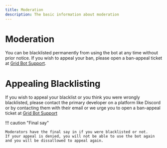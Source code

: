 ```yaml
---
title: Moderation
description: The basic information about moderation
---
```


# Moderation
You can be blacklisted permanently from using the bot at any time without prior notice. If you wish to appeal your ban, please open a ban-appeal ticket at [Grid Bot Support](https://github.com/mfdlabs/grid-bot/issues).

# Appealing Blacklisting
If you wish to appeal your blacklist or you think you were wrongly blacklisted, please contact the primary developer on a platform like Discord or by contacting them with their email or we urge you to open a ban-appeal ticket at [Grid Bot Support](https://github.com/mfdlabs/grid-bot/issues)

!!! caution "Final say"

    Moderators have the final say in if you were blacklisted or not. 
    If your appeal is denied, you will not be able to use the bot again and you will be dissallowed to appeal again.
